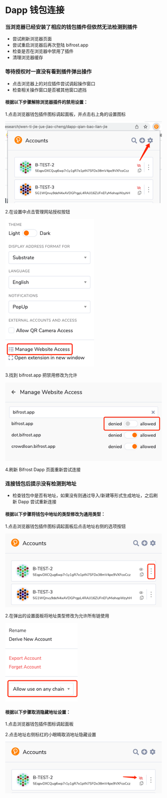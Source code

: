 # Dapp 钱包连接

### 当浏览器已经安装了相应的钱包插件但依然无法检测到插件

* 尝试刷新浏览器页面
* 尝试重启浏览器后再次登陆 bifrost.app
* 检查是否在浏览器中禁用了插件
* 清理浏览器缓存

###

### 等待授权时一直没有看到插件弹出操作

* 点击浏览器上的对应插件尝试调起操作窗口
* 检查相关操作窗口是否被其他窗口遮挡

#### 根据以下步骤解除浏览器插件的禁用设置：

1.点击浏览器钱包插件图标调起面板，并点击右上角的设置图标

![](<../../.gitbook/assets/image (8).png>)

2.在设置中点击管理网站授权按钮

![](<../../.gitbook/assets/image (12).png>)

3.找到 bifrost.app 把禁用修改为允许

![](<../../.gitbook/assets/image (6).png>)

4.刷新 Bifrost Dapp 页面重新尝试连接

###

### 连接钱包后提示没有检测到地址

* 检查钱包中是否有地址，如果没有则通过导入/新建等形式生成地址，之后刷新 Dapp 尝试重新连接

#### 根据以下步骤将钱包中地址的类型修改为通用类型：

1.点击浏览器钱包插件图标调起面板后点击地址右侧的选项按钮

![](<../../.gitbook/assets/image (13).png>)

2.在弹出的设置面板将地址类型修改为允许所有链使用

![](<../../.gitbook/assets/image (7).png>)

#### 根据以下步骤取消隐藏地址设置：

1.点击浏览器钱包插件图标调起面板

2.点击地址右侧标红的小眼睛取消地址隐藏设置

![](<../../.gitbook/assets/image (4).png>)
